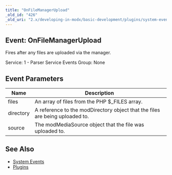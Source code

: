 ```yaml
---
title: "OnFileManagerUpload"
_old_id: "426"
_old_uri: "2.x/developing-in-modx/basic-development/plugins/system-events/onfilemanagerupload"
---
```


## Event: OnFileManagerUpload

Fires after any files are uploaded via the manager.

Service: 1 - Parser Service Events 
 Group: None

## Event Parameters

| Name | Description |
|------|-------------|
| files | An array of files from the PHP $\_FILES array. |
| directory | A reference to the modDirectory object that the files are being uploaded to. |
| source | The modMediaSource object that the file was uploaded to. |

## See Also

- [System Events](developing-in-modx/basic-development/plugins/system-events "System Events")
- [Plugins](developing-in-modx/basic-development/plugins "Plugins")